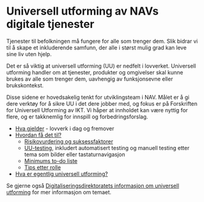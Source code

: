 # Universell utforming av NAVs digitale tjenester

<p class="typo-ingress">Tjenester til befolkningen må fungere for alle som trenger dem. Slik bidrar vi til å skape et inkluderende samfunn, der alle i størst mulig grad kan leve sine liv uten hjelp. 
  
Det er så viktig at universell utforming (UU) er nedfelt i lovverket. Universell utforming handler om at tjenester, produkter og omgivelser skal kunne brukes av alle som trenger dem, uavhengig av funksjonsevne eller brukskontekst.</p>

Disse sidene er hovedsakelig tenkt for utviklingsteam i NAV. Målet er å gi dere verktøy for å sikre UU i det dere jobber med, og fokus er på Forskriften for Universell Utforming av IKT. Vi håper at innholdet kan være nyttig for flere, og er takknemlig for innspill og forbedringsforslag.

* [Hva gjelder](/hva-gjelder/) - lovverk i dag og fremover
* [Hvordan få det til?](/hvordan-faa-det-til/)
   - [Risikovurdering og suksessfaktorer](https://github.com/navikt/universell-utforming/tree/master/hvordan-faa-det-til#risikovurdering-og-suksessfaktorer)
   - [UU-testing](/hvordan-faa-det-til/UU-testing/), inkludert automatisert testing og manuell testing etter tema som bilder eller tastaturnavigasjon
   - [Minimums to-do liste](https://github.com/navikt/universell-utforming/blob/master/hvordan-faa-det-til/README.md#hva-m%C3%A5-vi-gj%C3%B8re-for-%C3%A5-v%C3%A6re-i-tr%C3%A5d-med-minimumskrav)
   - [Tips etter rolle](https://github.com/navikt/universell-utforming/blob/master/hvordan-faa-det-til/README.md#tips-etter-rolle-i-team)
* [Hva er egentlig universell utforming?](/hva-er-uu/)

<alertstripe type="advarsel">Se gjerne også [Digitaliseringsdirektoratets informasjon om universell utforming](https://uu.difi.no/kva-er-universell-utforming) for mer informasjon om temaet.</alertstripe>
